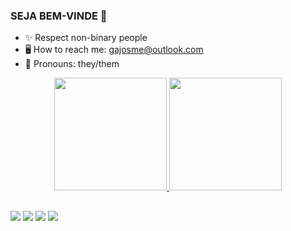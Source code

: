### SEJA BEM-VINDE 🎈

- ✨ Respect non-binary people  
- 🖥 How to reach me: gajosme@outlook.com
- 🧬 Pronouns: they/them 
<div align="center">
  <a href="https://https://web.digitalinnovation.one/users/gajosme?tab=achievements">
  <img height="180em" src="https://github-readme-stats.vercel.app/api?username=gabjosme&show_icons=true&theme=midnight-purple&include_all_commits=true&count_private=true"/>
  <img height="180em" src="https://github-readme-stats.vercel.app/api/top-langs/?username=gabjosme&layout=compact&langs_count=7&theme=midnight-purple"/>
</div>

  ##
  
  <div> 
   <a href="https://t.me/gab_josme" target="_blank"><img src="https://img.shields.io/badge/Telegram-2CA5E0?style=for-the-badge&logo=telegram&logoColor=white"
target="_blank"></a>
  <a href="https://instagram.com/gab_josme" target="_blank"><img src="https://img.shields.io/badge/-Instagram-%23E4405F?style=for-the-badge&logo=instagram&logoColor=white" target="_blank"></a>
  <a href="https://discord.com/channels/@me" target="_blank"><img src="https://img.shields.io/badge/Discord-7289DA?style=for-the-badge&logo=discord&logoColor=white" target="_blank"></a> 
  <a href="https://www.linkedin.com/in/gabrielle-josme-6a1859216" target="_blank"><img src="https://img.shields.io/badge/-LinkedIn-%230077B5?style=for-the-badge&logo=linkedin&logoColor=white" target="_blank"></a>    
 </div>
